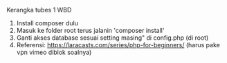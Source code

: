 Kerangka tubes 1 WBD

1. Install composer dulu
2. Masuk ke folder root terus jalanin 'composer install'
3. Ganti akses database sesuai setting masing" di config.php (di root)
4. Referensi: https://laracasts.com/series/php-for-beginners/ (harus pake vpn vimeo diblok soalnya)
